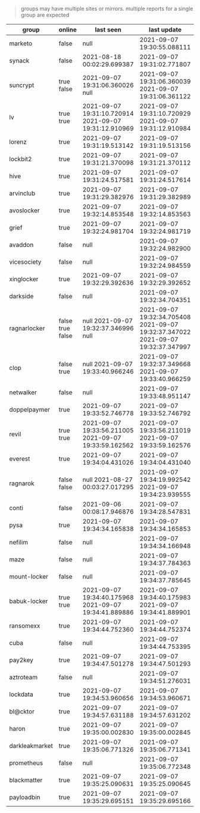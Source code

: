> groups may have multiple sites or mirrors. multiple reports for a single group are expected

| group | online | last seen  | last update |
|-------|--------|------------|-------------|
| marketo | false | null | 2021-09-07 19:30:55.088111 |
| synack | false | 2021-08-18 00:02:29.699387 | 2021-09-07 19:31:02.771807 |
| suncrypt | true false | 2021-09-07 19:31:06.360026 null | 2021-09-07 19:31:06.360039 2021-09-07 19:31:06.361122 |
| lv | true true | 2021-09-07 19:31:10.720914 2021-09-07 19:31:12.910969 | 2021-09-07 19:31:10.720929 2021-09-07 19:31:12.910984 |
| lorenz | true | 2021-09-07 19:31:19.513142 | 2021-09-07 19:31:19.513156 |
| lockbit2 | true | 2021-09-07 19:31:21.370098 | 2021-09-07 19:31:21.370112 |
| hive | true | 2021-09-07 19:31:24.517581 | 2021-09-07 19:31:24.517614 |
| arvinclub | true | 2021-09-07 19:31:29.382976 | 2021-09-07 19:31:29.382989 |
| avoslocker | true | 2021-09-07 19:32:14.853548 | 2021-09-07 19:32:14.853563 |
| grief | true | 2021-09-07 19:32:24.981704 | 2021-09-07 19:32:24.981719 |
| avaddon | false | null | 2021-09-07 19:32:24.982900 |
| vicesociety | false | null | 2021-09-07 19:32:24.984559 |
| xinglocker | true | 2021-09-07 19:32:29.392636 | 2021-09-07 19:32:29.392652 |
| darkside | false | null | 2021-09-07 19:32:34.704351 |
| ragnarlocker | false true false | null 2021-09-07 19:32:37.346996 null | 2021-09-07 19:32:34.705408 2021-09-07 19:32:37.347022 2021-09-07 19:32:37.347997 |
| clop | false true | null 2021-09-07 19:33:40.966246 | 2021-09-07 19:32:37.349668 2021-09-07 19:33:40.966259 |
| netwalker | false | null | 2021-09-07 19:33:48.951147 |
| doppelpaymer | true | 2021-09-07 19:33:52.746778 | 2021-09-07 19:33:52.746792 |
| revil | true true | 2021-09-07 19:33:56.211005 2021-09-07 19:33:59.162562 | 2021-09-07 19:33:56.211019 2021-09-07 19:33:59.162576 |
| everest | true | 2021-09-07 19:34:04.431026 | 2021-09-07 19:34:04.431040 |
| ragnarok | false false | null 2021-08-27 00:03:27.017295 | 2021-09-07 19:34:19.992542 2021-09-07 19:34:23.939555 |
| conti | false | 2021-09-06 00:08:17.946876 | 2021-09-07 19:34:28.547831 |
| pysa | true | 2021-09-07 19:34:34.165838 | 2021-09-07 19:34:34.165853 |
| nefilim | false | null | 2021-09-07 19:34:34.166948 |
| maze | false | null | 2021-09-07 19:34:37.784363 |
| mount-locker | false | null | 2021-09-07 19:34:37.785645 |
| babuk-locker | true true | 2021-09-07 19:34:40.175968 2021-09-07 19:34:41.889886 | 2021-09-07 19:34:40.175983 2021-09-07 19:34:41.889901 |
| ransomexx | true | 2021-09-07 19:34:44.752360 | 2021-09-07 19:34:44.752374 |
| cuba | false | null | 2021-09-07 19:34:44.753395 |
| pay2key | true | 2021-09-07 19:34:47.501278 | 2021-09-07 19:34:47.501293 |
| aztroteam | false | null | 2021-09-07 19:34:51.276031 |
| lockdata | true | 2021-09-07 19:34:53.960656 | 2021-09-07 19:34:53.960671 |
| bl@cktor | true | 2021-09-07 19:34:57.631188 | 2021-09-07 19:34:57.631202 |
| haron | true | 2021-09-07 19:35:00.002830 | 2021-09-07 19:35:00.002845 |
| darkleakmarket | true | 2021-09-07 19:35:06.771326 | 2021-09-07 19:35:06.771341 |
| prometheus | false | null | 2021-09-07 19:35:06.772348 |
| blackmatter | true | 2021-09-07 19:35:25.090631 | 2021-09-07 19:35:25.090645 |
| payloadbin | true | 2021-09-07 19:35:29.695151 | 2021-09-07 19:35:29.695166 |
